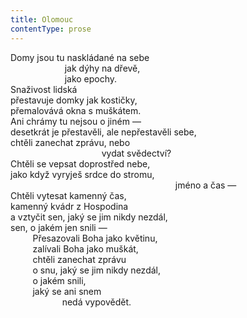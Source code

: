 ```yaml
---
title: Olomouc
contentType: prose
---
```


<section>

Domy jsou tu naskládané na sebe  
                      jak dýhy na dřevě,  
                      jako epochy.  
Snaživost lidská  
přestavuje domky jak kostičky,  
přemalovává okna s muškátem.  
Ani chrámy tu nejsou o jiném —  
desetkrát je přestavěli, ale nepřestavěli sebe,  
chtěli zanechat zprávu, nebo  
                                     vydat svědectví?  
Chtěli se vepsat doprostřed nebe,  
jako když vyryješ srdce do stromu,  
                                                                   jméno a čas —  
Chtěli vytesat kamenný čas,  
kamenný kvádr z Hospodina  
a vztyčit sen, jaký se jim nikdy nezdál,  
sen, o jakém jen snili —  
         Přesazovali Boha jako květinu,  
         zalívali Boha jako muškát,  
         chtěli zanechat zprávu  
         o snu, jaký se jim nikdy nezdál,  
         o jakém snili,  
         jaký se ani snem  
                     nedá vypovědět.

</section>
